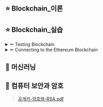 ## ⭐ Blockchain_이론
## ⭐ Blockchain_실습

<details>
  
<summary> ✏ Testing Blockchain </summary>
<div markdown="1">
 
## Implementing Blockchain Using Python
- [Source_code](blockchain.py)
  
### Compotents:
- Timestamp : the time that the block was added to the blockchain
- Index : a running number starting from() indicating the block number.
- Hash of the previous block : the hash result of the previous block.
- Nonce : the number used once.
- Transaction(s) : each block will hold a variable number of transactions.
  
### Installing Flask
✔ 관리자 권한으로 실행
  
` $ pip install flask `
` $ pip install request `
  
 > Flask is a web framework that makes building web applications easy and rapid
  
## Running_terminal1
` $ python blockchain.py 5000 `
- 결과
  
![terminal1](https://user-images.githubusercontent.com/87464750/154253242-a9868d35-d29c-4b27-9d45-97cf4a6a15c2.png)

✔ 첫 번째 노드에서 실행되는 첫 번째 블록체인이 현재 실행 중인것을 볼 수 있다.

## terminal2
  
### 📑 first block
` $ curl http://localhost:5000/blockchain `
- 결과

![genesis_block](https://user-images.githubusercontent.com/87464750/154254418-83e11ca4-e3c8-435d-b885-d3f61fd16b23.png)
  
```
{
  "chain" : [{
    "hash_of_previous_block: "181cfa3e85f3c2a7aa9fb74f992d
    0d061d3e4a6d7461792413aab3f97bd3da95",
    "index" : 0,
    "nonce" : 61093,
    "timestamp" : 1644946853.955589,
    "transactions" : []
  }],
  "length" : 1
}
```
✔ 첫 번째 블록(인덱스 0)인 제니시스 블록이다.
  
### 📑 Try Mining
- Try mining a block to see how it will affect the blockchain Type the following
  
` $ curl http://localhost:5000/mine `
- 결과
  
✔ The block that is mined will now be returned:
  
![mine1](https://user-images.githubusercontent.com/87464750/154255602-91fb686f-4056-4ad9-a62e-5d0c16017955.png)

```
{
  "hash_of_previous_block": "d7a7c6ee011820a5d156c5158cb27ea48943d4817a48218829aa865bf4a21fbc",
  "index" : 1,
  "message" : "New Block Mined",
  "nonce" : 13807, 
  "transactions" : [{
    "amount" : 1,
    "recipient: "4d9de024d88d4eb7b16f4f353e5b9ddf",
    "sender" : "0"
  }]
}
```
✔  블록에 단일 트랜잭션이 포함되어 있으며 이는 채굴자에게 제공되는 보상이다.

### 📑 Obtain the blockchain from node
` $ curl http://localhost:5000/blockchain`
 
- 결과
  
✔ 이제 새로 채굴된 블록이 블록체인에 있는 것을 볼 수 있다:
  
![obtain](https://user-images.githubusercontent.com/87464750/154257790-70bc949c-cba8-49a3-8e41-f7cd1458ddc0.png)
  
```
{
  "chain" : [{
  "hash_of_previous_block: "181cfa3e85f3c2a7aa9fb74f992d
  0d061d3e4a6d7461792413aab3f97bd3da95",
  "index" : 0,
  "nonce" : 61093,
  "timestamp" : 1644946853.955589,
  "transactions" : []
}, {
  "hash_of_previous_block": "d7a7c6ee011820a5d156c5158cb27ea48943d4817a48218829aa865bf4a21fbc",
  "index" : 1,
  "message" : "New Block Mined",
  "nonce" : 13807, 
  "transactions" : [{
    "amount" : 1,
    "recipient: "4d9de024d88d4eb7b16f4f353e5b9ddf",
    "sender" : "0"
    }]
  }]
  "lenght" : 2
}
```
  
</br>
  
> Remember that the default difficulty target is set to four zero. you can change it to five zero and retest the blockchain. </br> you will realize that it now takes a longer time to mine block. since it is more difficult to find a nonce thath results in a hash beginning with five zeros.

</br>

### 📑 Add a transaction
- Let's add a transaction to a block by issuing the following command in Terminal.
  
```
$ curl -X POST -H "Content-Type: application/json" -d "{\"sender\": \"04d0988bfa799f7d7ef9ab3de97ef481\", \"recipient\": \"cd0f75d2367ad456607647edde665d6f\",\"amount\": 5}" "http://localhost:5000/transactions/new"
```
  
- 결과
  
![add](https://user-images.githubusercontent.com/87464750/154260518-56e9a9af-eb3a-474a-a71d-f42937177987.png)

✔ 성공적으로 블록이 추가되었다.
  
✔ 이제 블록을 mine 할 수 있다.
  
### 📑 Mine the block
` $ curl http://localhost:5000/mine `
- 결과

![mine2](https://user-images.githubusercontent.com/87464750/154261674-d98b2e9e-177d-4de5-814d-b13f1dbfa8be.png)
  
```
{
  "hash_of_previous_block": "7beffae74017f36dfd91d1e3a71bab570d6f10e8d97dfdae37d17d66ae7b4c32",
  "index" : 2,
  "message" : "New Block Mined",
  "nonce" : 98128, 
  "transactions" : [{
    "amount" : 5,
    "recipient: "cd0f75d2367ad456607647edde665d6f",
    "sender" : "04d0988bfa799f7d7ef9ab3de97ef481"
}, {
    "amount" : 1,
    "recipient: "4d9de024d88d4eb7b16f4f353e5b9ddf",
    "sender" : "0"
  }]
}
```
  
✔ 블록 2가 채굴되었으며 여기에는 두 개의 트랜잭션이 포함되어 있다. 하나는 수동으로 추가한 것이고 miner에 대한 보상이 있다.
 
### 📑 Add Block
- Examine the content of the blockchain by issuing this command.
  
- 결과

![last](https://user-images.githubusercontent.com/87464750/154263518-08b1befb-51d5-45d7-9cb4-8c4c42878a4a.png)

```
{
  "chain" : [{
    "hash_of_previous_block: "181cfa3e85f3c2a7aa9fb74f992d
     0d061d3e4a6d7461792413aab3f97bd3da95",
    "index" : 0,
    "nonce" : 61093,
    "timestamp" : 1644946853.955589,
    "transactions" : []
}, {
    "hash_of_previous_block": "d7a7c6ee011820a5d156c5158cb27ea48943d4817a48218829aa865bf4a21fbc",
    "index" : 1,
    "message" : "New Block Mined",
    "nonce" : 13807, 
    "transactions" : [{
      "amount" : 1,
      "recipient: "4d9de024d88d4eb7b16f4f353e5b9ddf",
      "sender" : "0"
  }]
}, {
    "hash_of_previous_block": "7beffae74017f36dfd91d1e3a71bab570d6f10e8d97dfdae37d17d66ae7b4c32",
    "index" : 2,
    "message" : "New Block Mined",
    "nonce" : 98128, 
    "transactions" : [{
      "amount" : 5,
      "recipient: "cd0f75d2367ad456607647edde665d6f",
      "sender" : "04d0988bfa799f7d7ef9ab3de97ef481"
}, {
      "amount" : 1,
      "recipient: "4d9de024d88d4eb7b16f4f353e5b9ddf",
      "sender" : "0"
    }]
  }]
  "lenght" : 3
}
```

✔ 이제 두 트랜잭션이 포함된 새로 추가된 블록이 표시된다.

 </details>
 </div>
 
<details>
  
<summary> ✏ Connecting to the Ethereum Blockchain </summary>
<div markdown="1">

- 이더리움 블록체인과 상호 작용하는데 사용할 수 있는 많은 이더리움 클라이언트가 있다.
    - Eth : A C++ Ethereum client
    - ` Geth : The official Ethereum dlient implemented using the Go programing language `
  
    - Pyethapp : A Python Ethereum client
    - Parit : An Ethereum client written using the Rust Programming language
  
- Geth를 사용.
  
### 📑 Installing Geth for Windows
  
- https://geth.ethereum.org/downloads/
    - 윈도우 버전 Geth 다운로드
  
📌 최신 버전은 --testnet이 오류가 발생함.
- https://gethstore.blob.core.windows.net/builds/geth-windows-amd64-1.9.5-a1c09b93.exe 이걸로 다운로드 받아야함.
  
### 📑 Getting Started with Geth
 - Geth를 사용하여 이더리움 블록체인에 연결
  
 ` $ geth --testnet --datadir ~/.ethereum-testnet`
  
 - --testnet: connect to the Ropsten test network.
    - Rinkeby 테스트 네트워크에 연결하고 싶다면 --rinkeby 사용.
 - --datadir: 블록체인, 키 저장소 및 기타 로컬 클라이언트 데이터를 저장하는데 사용할 로컬 저장소를 지정.
  
 - 실행결과: 네트워크의 전체 블록체인이 컴퓨터에 다운로드 되고, ~/.ethereum-testnet에 저장된다.

### 📑 Examing the Data Downloaded
![Data download](https://user-images.githubusercontent.com/87464750/155263592-20c0f9af-83ec-4964-8897-2fb7fd04317a.png)
 
 - ~/.ethereum-testnet 디렉토리에서 Geth가 만든 폴더를 볼 수 있다.
 - The geth folder contains the blockchain that you are downloading, while the keystore folder contains the account details of your local Ehtereum node.
  
### 📑 Geth javaScript Console
- To use the Geth JavaScript Console, add the following option in bold to the geth command in the Terminal.
  
` geth --testnet --datadir ~/.ethereum-testnet console 2>console.log `
  
 ![javaScript Console](https://user-images.githubusercontent.com/87464750/156876859-18f371c3-5265-4c1c-af78-7a4d1d90e40b.png)
 
- The command Prompt allows you to issue JavaScript commands
  
` personal.newAccount()`
  
![newAccount()](https://user-images.githubusercontent.com/87464750/156876920-a1add10a-f355-4581-8a5d-b49ebbfa199c.png)
  
> We will discuss more Geth commands in the next chapter.
 
 </details>
 </div>
 
 ## 📝 머신러닝
 ## 📝 컴퓨터 보안과 암호
 > [공개키-암호와-RSA.pdf](https://github.com/Yang-soeun/Daegu-Police-Case-Management-System-Project/files/10689160/-.-RSA.pdf)
